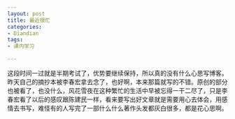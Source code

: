 ```yaml
---
layout: post
title: 最近很忙
categories:
- Diandian
tags:
- 课内学习

---
```

这段时间一过就是半期考试了，优势要继续保持，所以真的没有什么心思写博客。昨天自己的摘抄本被李春宏拿去念了，也好啊，本来那篇就写的不错。原创的部分也被看了，也没什么，风花雪夜在这种繁忙的生活中早被忘得一干二尽了，只是李春宏看了以后的感叹跟陈建民一样，看来要写出好文章就是需要用心去体会，用感情去书写，难怪有的人写完了一部什么什么著作头发都灰白很多，都是花心思啊。